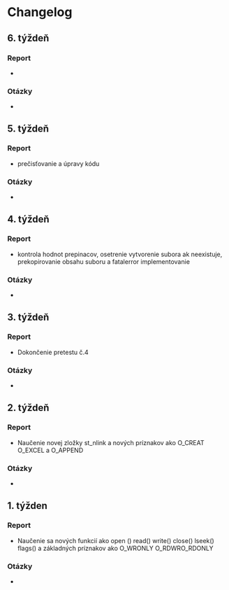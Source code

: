 # Changelog

## 6. týždeň
### Report
- 
### Otázky
- 

## 5. týždeň
### Report
- prečisťovanie a úpravy kódu
### Otázky
- 

## 4. týždeň
### Report
- kontrola hodnot prepinacov, osetrenie vytvorenie subora ak neexistuje, prekopirovanie obsahu suboru a fatalerror implementovanie 
### Otázky
- 

## 3. týždeň
### Report
- Dokončenie pretestu č.4
### Otázky
- 

## 2. týždeň
### Report
- Naučenie novej zložky st_nlink a nových príznakov ako O_CREAT O_EXCEL a O_APPEND
### Otázky
- 

## 1. týžden
### Report
- Naučenie sa nových funkcií ako open () read() write() close() lseek() flags() a základných príznakov ako O_WRONLY O_RDWRO_RDONLY
### Otázky
-
